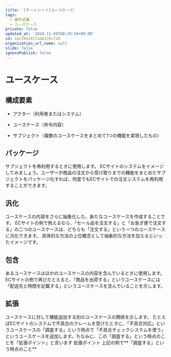 ```yaml
---
title: '[チートシート]ユースケース'
tags:
  - 要件定義
  - ユースケース
private: false
updated_at: '2024-11-04T00:29:58+09:00'
id: 1ac39e2817aa617bc72d
organization_url_name: null
slide: false
ignorePublish: false
---
```

# ユースケース
## 構成要素

- アクター（利用者またはシステム）
    
- ユースケース（命令内容）

- サブジェクト（複数のユースケースをまとめて1つの機能を実現したもの）

## パッケージ

サブジェクトを再利用するときに使用します。
ECサイトのシステムをイメージしてみましょう。ユーザーが商品の注文から受け取りまでの機能をまとめたサブジェクトをパッケージ化すれば、何度でもECサイトでの注文システムを再利用することができます。
## 汎化
ユースケースの内容をさらに抽象化した、新たなユースケースを作成することです。
ECサイトの例で例えるなら、「セール品を注文する」と「お急ぎ便で注文する」の二つのユースケースは、どちらも「注文する」という一つのユースケースに汎化できます。
具体的な方法の上位概念として抽象的な方法を加えるといったイメージです。
## 包含
あるユースケースはほかのユースケースの内容を含んでいるときに使用します。
ECサイトの例で再びたとえると、「商品を出荷する」というユースケースには「配送先と時間を記載する」というユースケースを含んでいることを示します。
## 拡張
ユースケースに対して機能追加する別のユースケースの関係を示します。
たとえばECサイトのシステムで不具合のクレームを受けたときに、「不具合対応」というユースケースの「調査する」という時点で「不具合チェックシステムを使う」というユースケースを追加します。ちなみに、この「調査する」という時点のことを「拡張ポイント」と言います
拡張ポイント
上記の例で**「調査する」という時点のこと**

